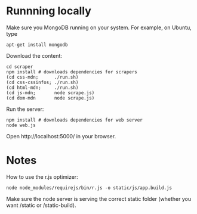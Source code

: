 # Runnning locally

Make sure you MongoDB running on your system. For example, on Ubuntu, type

    apt-get install mongodb

Download the content:

    cd scraper
    npm install # downloads dependencies for scrapers
    (cd css-mdn;      ./run.sh)
    (cd css-cssinfos; ./run.sh)
    (cd html-mdn;     ./run.sh)
    (cd js-mdn;       node scrape.js)
    (cd dom-mdn       node scrape.js)

Run the server:

    npm install # downloads dependencies for web server
    node web.js

Open http://localhost:5000/ in your browser.

# Notes

How to use the r.js optimizer:

    node node_modules/requirejs/bin/r.js -o static/js/app.build.js

Make sure the node server is serving the correct static folder
(whether you want /static or /static-build).
